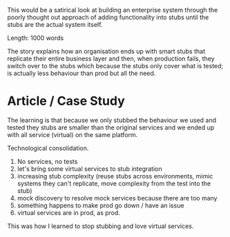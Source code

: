 This would be a satirical look at building an enterprise system through the poorly thought out approach of adding functionality into stubs until the stubs are the actual system itself. 

Length: 1000 words

The story explains how an organisation ends up with smart stubs that replicate their entire business layer and then, when production fails, they switch over to the stubs which because the stubs only cover what is tested; is actually less behaviour than prod but all the need.

# Article / Case Study
The learning is that because we only stubbed the behaviour we used and tested they stubs are smaller than the original services and we ended up with all service (virtual) on the same platform.

Technological consolidation.


 1. No services, no tests
 2. let's bring some virtual services to stub integration
 3. increasing stub complexity (reuse stubs across environments, mimic systems they can't replicate, move complexity from the test into the stub)
 4. mock discovery to resolve mock services because there are too many
 4. something happens to make prod go down / have an issue
 5. virtual services are in prod, as prod.

This was how I learned to stop stubbing and love virtual services.


